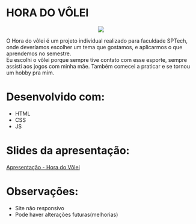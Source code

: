 # HORA DO VÔLEI

<div align="center">
  <img src="https://scontent-gru2-2.xx.fbcdn.net/v/t1.18169-9/11903741_661178824017870_3039880077950194245_n.jpg?_nc_cat=111&ccb=1-7&_nc_sid=908e45&_nc_ohc=w5_ISnWE1oUAX9xpYfq&_nc_ht=scontent-gru2-2.xx&oh=00_AfA5PUzPEtCtj7uoSJwOaD_eQrgouyWXuAC5BVb8TchByw&oe=658DFB73)https://scontent-gru2-2.xx.fbcdn.net/v/t1.18169-9/11903741_661178824017870_3039880077950194245_n.jpg?_nc_cat=111&ccb=1-7&_nc_sid=908e45&_nc_ohc=w5_ISnWE1oUAX9xpYfq&_nc_ht=scontent-gru2-2.xx&oh=00_AfA5PUzPEtCtj7uoSJwOaD_eQrgouyWXuAC5BVb8TchByw&oe=658DFB73](https://scontent-gru2-2.xx.fbcdn.net/v/t1.18169-9/11903741_661178824017870_3039880077950194245_n.jpg?_nc_cat=111&ccb=1-7&_nc_sid=908e45&_nc_ohc=w5_ISnWE1oUAX9xpYfq&_nc_ht=scontent-gru2-2.xx&oh=00_AfA5PUzPEtCtj7uoSJwOaD_eQrgouyWXuAC5BVb8TchByw&oe=658DFB73)https://scontent-gru2-2.xx.fbcdn.net/v/t1.18169-9/11903741_661178824017870_3039880077950194245_n.jpg?_nc_cat=111&ccb=1-7&_nc_sid=908e45&_nc_ohc=w5_ISnWE1oUAX9xpYfq&_nc_ht=scontent-gru2-2.xx&oh=00_AfA5PUzPEtCtj7uoSJwOaD_eQrgouyWXuAC5BVb8TchByw&oe=658DFB73">
</div>

  <div>
    <p>O Hora do vôlei é um projeto individual realizado para faculdade SPTech, onde deveríamos escolher um tema que gostamos, e aplicarmos o que aprendemos no semestre.<br>
        Eu escolhi o vôlei porque sempre tive contato com esse esporte, sempre assisti aos jogos com minha mãe. Também comecei a praticar e se tornou um hobby pra mim.<br>      
    </p>
  </div>

  # Desenvolvido com:
  <div style="display: inline_block">
    <ul>
      <li>HTML</li>
       <li>CSS</li>
       <li>JS</li>
    </ul>
  </div>

  # Slides da apresentação:
  <a href="https://view.genial.ly/6564d837e8dc7a0014fb01ce/presentation-hora-do-volei-apresentacao)https://view.genial.ly/6564d837e8dc7a0014fb01ce/presentation-hora-do-volei-apresentacao" target="_blank">Apresentação - Hora do Vôlei</a>

  # Observações:
  <ul>
      <li>Site não responsivo</li>
       <li>Pode haver alterações futuras(melhorias)</li>
    </ul>

  



